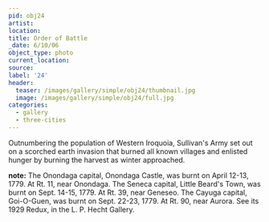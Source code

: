 ```yaml
---
pid: obj24
artist:
location:
title: Order of Battle
_date: 6/10/06
object_type: photo
current_location:
source:
label: '24'
header:
  teaser: /images/gallery/simple/obj24/thumbnail.jpg
  image: /images/gallery/simple/obj24/full.jpg
categories:
  - gallery
  - three-cities
---
```

Outnumbering the population of Western Iroquoia, Sullivan's Army set out on a scorched earth invasion that burned all known villages and enlisted hunger by burning the harvest as winter approached.

**note:**
The Onondaga capital, Onondaga Castle, was burnt on April 12-13, 1779. At Rt. 11, near Onondaga. The Seneca capital, Little Beard's Town, was burnt on Sept. 14-15, 1779. At Rt. 39, near Geneseo. The Cayuga capital, Goi-O-Guen, was burnt on Sept. 22-23, 1779. At Rt. 90, near Aurora. See its 1929 Redux, in the L. P. Hecht Gallery.
